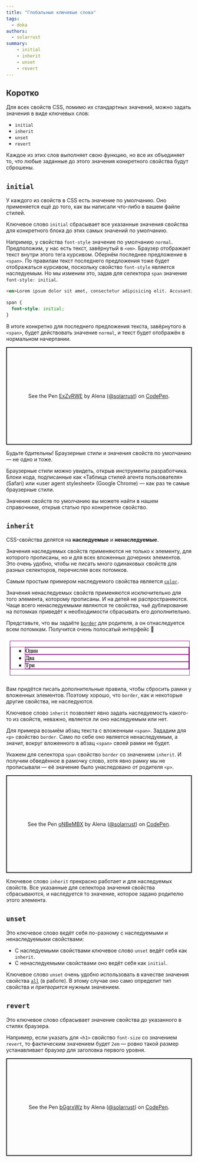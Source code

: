 ```yaml
---
title: "Глобальные ключевые слова"
tags:
  - doka
authors:
  - solarrust
summary:
    - initial
    - inherit
    - unset
    - revert
---
```


## Коротко

Для всех свойств CSS, помимо их стандартных значений, можно задать значения в виде ключевых слов:

- `initial`
- `inherit`
- `unset`
- `revert`

Каждое из этих слов выполняет свою функцию, но все их объединяет то, что любые заданные до этого значения конкретного свойства будут сброшены.

## `initial`

У каждого из свойств в CSS есть значение по умолчанию. Оно применяется ещё до того, как вы написали что-либо в вашем файле стилей.

Ключевое слово `initial` сбрасывает все указанные значения свойства для конкретного блока до этих самых значений по умолчанию.

Например, у свойства `font-style` значение по умолчанию `normal`. Предположим, у нас есть текст, завёрнутый в `<em>`. Браузер отображает текст внутри этого тега курсивом. Обернём последнее предложение в `<span>`. По правилам текст последнего предложения тоже будет отображаться курсивом, поскольку свойство `font-style` является наследуемым. Но мы изменим это, задав для селектора `span` значение `font-style: initial`.

```html
<em>Lorem ipsum dolor sit amet, consectetur adipisicing elit. Accusantium quis quos soluta officia quod ipsum, molestias tempore blanditiis, earum obcaecati quas nostrum sint explicabo maiores eos in? <span>Unde, dignissimos veniam.</span></em>
```

```css
span {
  font-style: initial;
}
```

В итоге конкретно для последнего предложения текста, завёрнутого в `<span>`, будет действовать значение `normal`, и текст будет отображён в нормальном начертании.

<p class="codepen" data-height="265" data-theme-id="dark" data-default-tab="css,result" data-user="solarrust" data-slug-hash="ExZvRWE" style="height: 265px; box-sizing: border-box; display: flex; align-items: center; justify-content: center; border: 2px solid; margin: 1em 0; padding: 1em;" data-pen-title="ExZvRWE">
  <span>See the Pen <a href="https://codepen.io/solarrust/pen/ExZvRWE">
  ExZvRWE</a> by Alena (<a href="https://codepen.io/solarrust">@solarrust</a>)
  on <a href="https://codepen.io">CodePen</a>.</span>
</p>

Будьте бдительны! Браузерные стили и значения свойств по умолчанию — не одно и тоже.

Браузерные стили можно увидеть, открыв инструменты разработчика. Блоки кода, подписанные как «Таблица стилей агента пользователя» (Safari) или «user agent stylesheet» (Google Chrome) — как раз те самые браузерные стили.

Значения свойств по умолчанию вы можете найти в нашем справочнике, открыв статью про конкретное свойство.

## `inherit`

CSS-свойства делятся на **наследуемые** и **ненаследуемые**.

Значения наследуемых свойств применяются не только к элементу, для которого прописаны, но и для всех вложенных дочерних элементов. Это очень удобно, чтобы не писать много одинаковых свойств для разных селекторов, перечисляя всех потомков.

Самым простым примером наследуемого свойства является [`color`](/css/color).

Значения ненаследуемых свойств применяются исключительно для того элемента, которому прописаны. И на детей не распространяются. Чаще всего ненаследуемыми являются те свойства, чьё дублирование на потомках приведёт к необходимости сбрасывать его дополнительно.

Представьте, что вы задаёте [`border`](/css/border) для родителя, а он отнаследуется всем потомкам. Получится очень полосатый интерфейс 🦓

![Блок с вложенным списком, каждый элемент обведён рамкой](images/inherited-border.png)

Вам придётся писать дополнительные правила, чтобы сбросить рамки у вложенных элементов. Поэтому хорошо, что `border`, как и некоторые другие свойства, не наследуются.

Ключевое слово `inherit` позволяет явно задать наследуемость какого-то из свойств, неважно, является ли оно наследуемым или нет.

Для примера возьмём абзац текста с вложенным `<span>`. Зададим для `<p>` свойство `border`. Само по себе оно является ненаследуемым, а значит, вокруг вложенного в абзац `<span>` своей рамки не будет.

Укажем для селектора `span` свойство `border` со значением `inherit`. И получим обведённое в рамочку слово, хотя явно рамку мы не прописывали — её значение было унаследовано от родителя `<p>`.

<p class="codepen" data-height="265" data-theme-id="dark" data-default-tab="css,result" data-user="solarrust" data-slug-hash="oNBeMBX" style="height: 265px; box-sizing: border-box; display: flex; align-items: center; justify-content: center; border: 2px solid; margin: 1em 0; padding: 1em;" data-pen-title="oNBeMBX">
  <span>See the Pen <a href="https://codepen.io/solarrust/pen/oNBeMBX">
  oNBeMBX</a> by Alena (<a href="https://codepen.io/solarrust">@solarrust</a>)
  on <a href="https://codepen.io">CodePen</a>.</span>
</p>

Ключевое слово `inherit` прекрасно работает и для наследуемых свойств. Все указанные для селектора значения свойства сбрасываются, и наследуется то значение, которое задано родителю этого элемента.

## `unset`

Это ключевое слово ведёт себя по-разному с наследуемыми и ненаследуемыми свойствами:

- С наследуемыми свойствами ключевое слово `unset` ведёт себя как `inherit`.
- С ненаследуемыми свойствами оно ведёт себя как `initial`.

Ключевое слово `unset` очень удобно использовать в качестве значения свойства [`all`](/css/doka/all) (в работе). В этому случае оно само определит тип свойства и _притворится_ нужным значением.

## `revert`

Это ключевое слово сбрасывает значение свойства до указанного в стилях браузера.

Например, если указать для `<h1>` свойство `font-size` со значением `revert`, то фактическим значением будет `2em` — ровно такой размер устанавливает браузер для заголовка первого уровня.

<p class="codepen" data-height="265" data-theme-id="dark" data-default-tab="css,result" data-user="solarrust" data-slug-hash="bGgrxWz" style="height: 265px; box-sizing: border-box; display: flex; align-items: center; justify-content: center; border: 2px solid; margin: 1em 0; padding: 1em;" data-pen-title="bGgrxWz">
  <span>See the Pen <a href="https://codepen.io/solarrust/pen/bGgrxWz">
  bGgrxWz</a> by Alena (<a href="https://codepen.io/solarrust">@solarrust</a>)
  on <a href="https://codepen.io">CodePen</a>.</span>
</p>
<script async src="https://cpwebassets.codepen.io/assets/embed/ei.js"></script>
